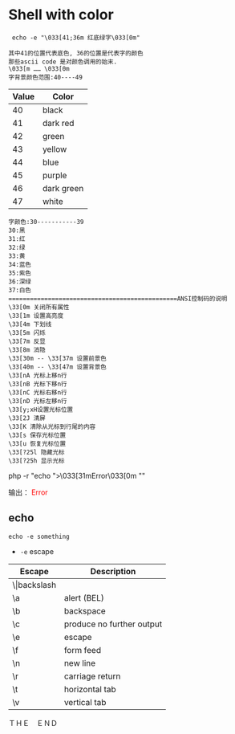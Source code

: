 Shell with color
================

     echo -e "\033[41;36m 红底绿字\033[0m"

    其中41的位置代表底色, 36的位置是代表字的颜色
    那些ascii code 是对颜色调用的始末.
    \033[m …… \033[0m
    字背景颜色范围:40----49

Value| Color    |
--|--           |
40|black        |
41|dark red     |
42|green        |
43|yellow       |
44|blue         |
45|purple       |
46|dark green   |
47|white        |

    字颜色:30-----------39
    30:黑
    31:红
    32:绿
    33:黄
    34:蓝色
    35:紫色
    36:深绿
    37:白色
    ===============================================ANSI控制码的说明
    \33[0m 关闭所有属性
    \33[1m 设置高亮度
    \33[4m 下划线
    \33[5m 闪烁
    \33[7m 反显
    \33[8m 消隐
    \33[30m -- \33[37m 设置前景色
    \33[40m -- \33[47m 设置背景色
    \33[nA 光标上移n行
    \33[nB 光标下移n行
    \33[nC 光标右移n行
    \33[nD 光标左移n行
    \33[y;xH设置光标位置
    \33[2J 清屏
    \33[K 清除从光标到行尾的内容
    \33[s 保存光标位置
    \33[u 恢复光标位置
    \33[?25l 隐藏光标
    \33[?25h 显示光标

php -r "echo \">\033[31mError\033[0m  \""

输出：
<font color="red">Error</font>

echo
----

```shell
echo -e something
```

- `-e` escape

| Escape | Description |
|--|--|
| \\\|backslash
| \a|alert (BEL)
| \b| backspace
| \c|produce no further output
| \e| escape
| \f| form feed
| \n| new line
| \r| carriage return
| \t| horizontal tab
| \v| vertical tab


ＴＨＥ　ＥＮＤ